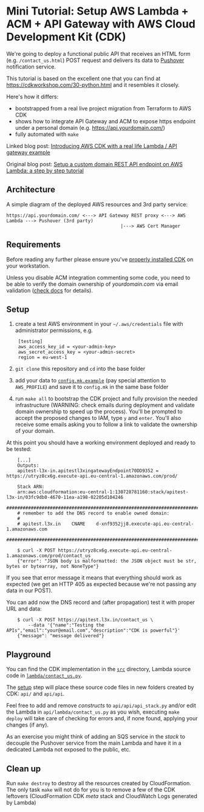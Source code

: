 # Mini Tutorial: Setup AWS Lambda + ACM + API Gateway with AWS Cloud Development Kit (CDK)

We're going to deploy a functional public API that receives an HTML form (e.g. `/contact_us.html`) POST request and delivers its data to [Pushover][pushover] notification service.

This tutorial is based on the excellent one that you can find at <https://cdkworkshop.com/30-python.html> and it resembles it closely.

Here's how it differs:

- bootstrapped from a real live project migration from Terraform to AWS CDK
- shows how to integrate API Gateway and ACM to expose https endpoint under a personal domain (e.g. https://api.yourdomain.com/)
- fully automated with `make`

Linked blog post: [Introducing AWS CDK with a real life Lambda / API gateway example][linked-blogpost]

Original blog post: [Setup a custom domain REST API endpoint on AWS Lambda: a step by step tutorial][original-blogpost]

## Architecture

A simple diagram of the deployed AWS resources and 3rd party service:

    https://api.yourdomain.com/ <---> API Gateway REST proxy <---> AWS Lambda ---> Pushover (3rd party)
                                              |---> AWS Cert Manager

## Requirements

Before reading any further please ensure you've [properly installed CDK][getting-started] on your workstation.

Unless you disable ACM integration commenting some code, you need to be able to verify the domain ownership of _yourdomain.com_ via email validation ([check docs][check-docs] for details).

## Setup

1. create a test AWS environment in your `~/.aws/credentials` file with administrator permissions, e.g.

        [testing]
        aws_access_key_id = <your-admin-key>
        aws_secret_access_key = <your-admin-secret>
        region = eu-west-1

1. `git clone` this repository and `cd` into the base folder
1. add your data to [`config.mk.example`](config.mk.example) (pay special attention to `AWS_PROFILE`) and save it to `config.mk` in the same base folder
1. run `make all` to bootstrap the CDK project and fully provision the needed infrastructure (WARNING: check emails during deployment and validate domain ownership to speed up the process). You'll be prompted to accept the proposed changes to IAM, type `y` and `enter`. You'll also receive some emails asking you to follow a link to validate the ownership of your domain.

At this point you should have a working environment deployed and ready to be tested:

        [...]
        Outputs:
        apitest-l3x-in.apitestl3xingatewayEndpoint70DD9352 = https://utryz8cx6g.execute-api.eu-central-1.amazonaws.com/prod/

        Stack ARN:
        arn:aws:cloudformation:eu-central-1:130728781160:stack/apitest-l3x-in/03fc9db0-4670-11ea-a198-02205d104246
        ###########################################################################
        # remember to add the DNS record to enable owned domain:
        #
        # apitest.l3x.in	CNAME	 d-xnf9352jj8.execute-api.eu-central-1.amazonaws.com
        ###########################################################################

        $ curl -X POST https://utryz8cx6g.execute-api.eu-central-1.amazonaws.com/prod/contact_us
        {"error": "JSON body is malformatted: the JSON object must be str, bytes or bytearray, not NoneType"}

If you see that error message it means that everything should work as expected (we get an HTTP 405 as expected because we're not passing any data in our POST).

You can add now the DNS record and (after propagation) test it with proper URL and data:

        $ curl -X POST https://apitest.l3x.in/contact_us \
            --data '{"name":"Testing the APIs","email":"your@email.com","description":"CDK is powerful"}'
        {"message": "message delivered"}

## Playground

You can find the CDK implementation in the [`src`](src/) directory, Lambda source code in [`lambda/contact_us.py`](lambda/contact_us.py).

The [setup](#setup) step will place these source code files in new folders created by CDK: `api/` and `api/api`.

Feel free to add and remove _constructs_ to `api/api/api_stack.py` and/or edit the Lambda in `api/lambda/contact_us.py` as you wish, executing `make deploy` will take care of checking for errors and, if none found, applying your changes (if any).

As an exercise you might think of adding an SQS service in the _stack_ to decouple the Pushover service from the main Lambda and have it in a dedicated Lambda not exposed to the public, etc.

## Clean up

Run `make destroy` to destroy all the resources created by CloudFormation. The only task `make` will not do for you is to remove a few of the CDK leftovers (CloudFormation CDK _meta_ stack and CloudWatch Logs generated by Lambda)

[pushover]:          <https://pushover.net/>
[linked-blogpost]:   <https://a.l3x.in/2020/02/04/migrating-from-terraform-to-cdk.html>
[original-blogpost]: <https://a.l3x.in/2018/07/25/lambda-api-custom-domain-tutorial.html>
[getting-started]:   <https://docs.aws.amazon.com/cdk/latest/guide/getting_started.html>
[check-docs]:        <https://docs.aws.amazon.com/acm/latest/userguide/gs-acm-validate-email.html>
